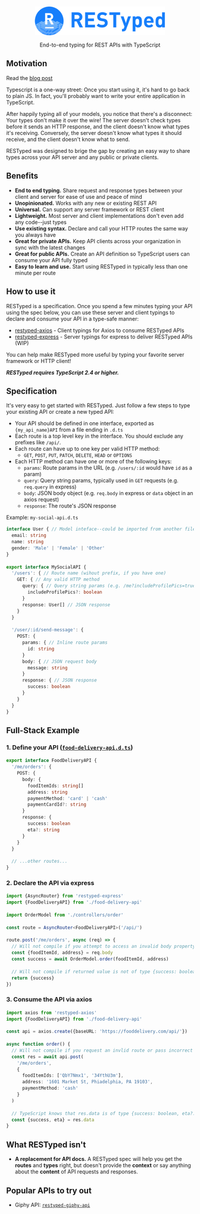<p align="center">
  <img src="/images/logo.png" width="350"/>
</p>
<p align="center">
  End-to-end typing for REST APIs with TypeScript
</p>

## Motivation
Read the [blog post](https://blog.falcross.com/)

Typescript is a one-way street: Once you start using it, it's hard to go back to plain JS. In fact, you'll probably want to write your entire application in TypeScript.

After happily typing all of your models, you notice that there's a disconnect: Your types don't make it over the wire! The server doesn't check types before it sends an HTTP response, and the client doesn't know what types it's receiving. Conversely, the server doesn't know what types it should receive, and the client doesn't know what to send.

RESTyped was designed to brige the gap by creating an easy way to share types across your API server and any public or private clients.

## Benefits

- **End to end typing.** Share request and response types between your client and server for ease of use and peace of mind
- **Unopinionated.** Works with any new or existing REST API
- **Universal.** Can support any server framework or REST client
- **Lightweight.** Most server and client implementations don't even add any code--just types
- **Use existing syntax.** Declare and call your HTTP routes the same way you always have
- **Great for private APIs.** Keep API clients across your organization in sync with the latest changes
- **Great for public APIs.** Create an API definition so TypeScript users can consume your API fully typed
- **Easy to learn and use.** Start using RESTyped in typically less than one minute per route

## How to use it
RESTyped is a specification. Once you spend a few minutes typing your API using the spec below, you can use these server and client typings to declare and consume your API in a type-safe manner:

- [restyped-axios](https://github.com/rawrmaan/restyped-axios) - Client typings for Axios to consume RESTyped APIs
- [restyped-express](https://github.com/rawrmaan/restyped-express) - Server typings for express to deliver RESTyped APIs (WIP)

You can help make RESTyped more useful by typing your favorite server framework or HTTP client!

***RESTyped requires TypeScript 2.4 or higher.***

## Specification

It's very easy to get started with RESTyped. Just follow a few steps to type your existing API or create a new typed API:

- Your API should be defined in one interface, exported as `{my_api_name}API` from a file ending in `.d.ts`
- Each route is a top level key in the interface. You should exclude any prefixes like `/api/`.
- Each route can have up to one key per valid HTTP method:
  - `GET`, `POST`, `PUT`, `PATCH`, `DELETE`, `HEAD` or `OPTIONS`
- Each HTTP method can have one or more of the following keys:
  - `params`: Route params in the URL (e.g. `/users/:id` would have `id` as a param)
  - `query`: Query string params, typically used in `GET` requests (e.g. `req.query` in express)
  - `body`: JSON body object (e.g. `req.body` in express or `data` object in an axios request)
  - `response`: The route's JSON response


Example: `my-social-api.d.ts`
```typescript
interface User { // Model inteface--could be imported from another file
  email: string
  name: string
  gender: 'Male' | 'Female' | 'Other'
}

export interface MySocialAPI {
  '/users': { // Route name (wihout prefix, if you have one)
    GET: { // Any valid HTTP method
      query: { // Query string params (e.g. /me?includeProfilePics=true)
        includeProfilePics?: boolean
      }
      response: User[] // JSON response
    }
  }

  '/user/:id/send-message': {
    POST: {
      params: { // Inline route params
        id: string
      }
      body: { // JSON request body
        message: string
      }
      response: { // JSON response
        success: boolean
      }
    }
  }
}
```

## Full-Stack Example

### 1. Define your API (<a href="/examples/food-delivery-api.d.ts">`food-delivery-api.d.ts`</a>)
```typescript
export interface FoodDeliveryAPI {
  '/me/orders': {
    POST: {
      body: {
        foodItemIds: string[]
        address: string
        paymentMethod: 'card' | 'cash'
        paymentCardId?: string
      }
      response: {
        success: boolean
        eta?: string
      }
    }
  }

  // ...other routes...
}
```

### 2. Declare the API via express

```typescript
import {AsyncRouter} from 'restyped-express'
import {FoodDeliveryAPI} from './food-delivery-api'

import OrderModel from './controllers/order'

const route = AsyncRouter<FoodDeliveryAPI>('/api/')

route.post('/me/orders', async (req) => {
  // Will not compile if you attempt to access an invalid body property
  const {foodItemId, address} = req.body
  const success = await OrderModel.order(foodItemId, address)

  // Will not compile if returned value is not of type {success: boolean}
  return {success}
})
```

### 3. Consume the API via axios

```typescript
import axios from 'restyped-axios'
import {FoodDeliveryAPI} from './food-delivery-api'

const api = axios.create({baseURL: 'https://fooddelivery.com/api/'})

async function order() {
  // Will not compile if you request an invlid route or pass incorrect body params
  const res = await api.post(
    '/me/orders',
    {
      foodItemIds: ['QbY7Nmx1', '34YthU3m'],
      address: '1601 Market St, Phiadelphia, PA 19103',
      paymentMethod: 'cash'
    }
  )

  // TypeScript knows that res.data is of type {success: boolean, eta?: string}
  const {success, eta} = res.data
}
```

## What RESTyped isn't
- **A replacement for API docs.** A RESTyped spec will help you get the **routes** and **types** right, but doesn't provide the **context** or say anything about the **content** of API requests and responses.

## Popular APIs to try out

- Giphy API: [`restyped-giphy-api`](https://github.com/rawrmaan/restyped-giphy-api)
